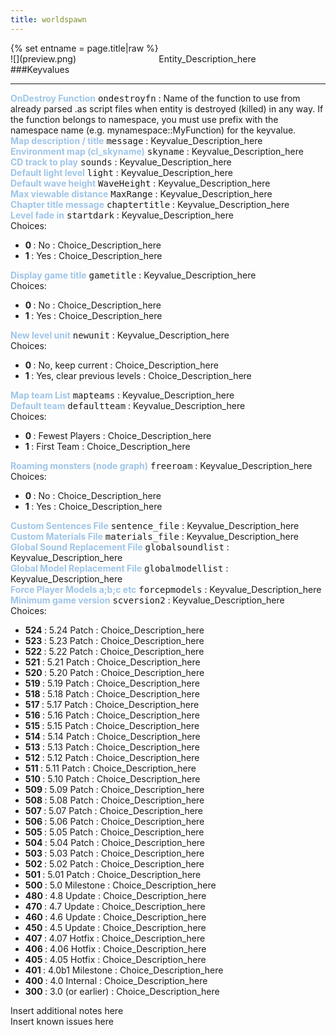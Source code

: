 ```yaml
---
title: worldspawn
---
```

<div>{% set entname = page.title|raw %}</div>
<div class="container previewimg">
<div class="columns">
<div class="imagepadding column col-auto" markdown="1">![](preview.png)</div>
<div class="column entityentry" markdown="1">Entity_Description_here</div>
</div>
</div>
###Keyvalues
<hr>
<div class="entityentry" markdown="1">
<span style="color:#9fc5e8;"><b>OnDestroy Function</b></span> <kbd  class="tooltip" data-tooltip="string">ondestroyfn</kbd> :
Name of the function to use from already parsed .as script files when entity is destroyed (killed) in any way. If the function belongs to namespace, you must use prefix with the namespace name (e.g. mynamespace::MyFunction) for the keyvalue.
</div>
<div class="entityentry" markdown="1">
<span style="color:#9fc5e8;"><b>Map description / title</b></span> <kbd  class="tooltip" data-tooltip="string">message</kbd> :
Keyvalue_Description_here
</div>
<div class="entityentry" markdown="1">
<span style="color:#9fc5e8;"><b>Environment map (cl_skyname)</b></span> <kbd  class="tooltip" data-tooltip="string">skyname</kbd> :
Keyvalue_Description_here
</div>
<div class="entityentry" markdown="1">
<span style="color:#9fc5e8;"><b>CD track to play</b></span> <kbd  class="tooltip" data-tooltip="integer">sounds</kbd> :
Keyvalue_Description_here
</div>
<div class="entityentry" markdown="1">
<span style="color:#9fc5e8;"><b>Default light level</b></span> <kbd  class="tooltip" data-tooltip="integer">light</kbd> :
Keyvalue_Description_here
</div>
<div class="entityentry" markdown="1">
<span style="color:#9fc5e8;"><b>Default wave height</b></span> <kbd  class="tooltip" data-tooltip="string">WaveHeight</kbd> :
Keyvalue_Description_here
</div>
<div class="entityentry" markdown="1">
<span style="color:#9fc5e8;"><b>Max viewable distance</b></span> <kbd  class="tooltip" data-tooltip="string">MaxRange</kbd> :
Keyvalue_Description_here
</div>
<div class="entityentry" markdown="1">
<span style="color:#9fc5e8;"><b>Chapter title message</b></span> <kbd  class="tooltip" data-tooltip="string">chaptertitle</kbd> :
Keyvalue_Description_here
</div>
<div class="entityentry" markdown="1">
<span style="color:#9fc5e8;"><b>Level fade in</b></span> <kbd  class="tooltip" data-tooltip="choices">startdark</kbd> :
Keyvalue_Description_here
<div class="accordion">
<input type="checkbox" id="accordion-1" name="accordion-checkbox" hidden>
<label class="accordion-header" for="accordion-1">
<i class="icon icon-arrow-right mr-1"></i>
Choices:
</label>
<div class="accordion-body">
<ul>
<li><b>0 </b> : No : Choice_Description_here</li>
<li><b>1 </b> : Yes : Choice_Description_here</li>
</ul>
</div>
</div>
</div>
<div class="entityentry" markdown="1">
<span style="color:#9fc5e8;"><b>Display game title</b></span> <kbd  class="tooltip" data-tooltip="choices">gametitle</kbd> :
Keyvalue_Description_here
<div class="accordion">
<input type="checkbox" id="accordion-2" name="accordion-checkbox" hidden>
<label class="accordion-header" for="accordion-2">
<i class="icon icon-arrow-right mr-1"></i>
Choices:
</label>
<div class="accordion-body">
<ul>
<li><b>0 </b> : No : Choice_Description_here</li>
<li><b>1 </b> : Yes : Choice_Description_here</li>
</ul>
</div>
</div>
</div>
<div class="entityentry" markdown="1">
<span style="color:#9fc5e8;"><b>New level unit</b></span> <kbd  class="tooltip" data-tooltip="choices">newunit</kbd> :
Keyvalue_Description_here
<div class="accordion">
<input type="checkbox" id="accordion-3" name="accordion-checkbox" hidden>
<label class="accordion-header" for="accordion-3">
<i class="icon icon-arrow-right mr-1"></i>
Choices:
</label>
<div class="accordion-body">
<ul>
<li><b>0 </b> : No, keep current : Choice_Description_here</li>
<li><b>1 </b> : Yes, clear previous levels : Choice_Description_here</li>
</ul>
</div>
</div>
</div>
<div class="entityentry" markdown="1">
<span style="color:#9fc5e8;"><b>Map team List</b></span> <kbd  class="tooltip" data-tooltip="string">mapteams</kbd> :
Keyvalue_Description_here
</div>
<div class="entityentry" markdown="1">
<span style="color:#9fc5e8;"><b>Default team</b></span> <kbd  class="tooltip" data-tooltip="choices">defaultteam</kbd> :
Keyvalue_Description_here
<div class="accordion">
<input type="checkbox" id="accordion-4" name="accordion-checkbox" hidden>
<label class="accordion-header" for="accordion-4">
<i class="icon icon-arrow-right mr-1"></i>
Choices:
</label>
<div class="accordion-body">
<ul>
<li><b>0 </b> : Fewest Players : Choice_Description_here</li>
<li><b>1 </b> : First Team : Choice_Description_here</li>
</ul>
</div>
</div>
</div>
<div class="entityentry" markdown="1">
<span style="color:#9fc5e8;"><b>Roaming monsters (node graph)</b></span> <kbd  class="tooltip" data-tooltip="choices">freeroam</kbd> :
Keyvalue_Description_here
<div class="accordion">
<input type="checkbox" id="accordion-5" name="accordion-checkbox" hidden>
<label class="accordion-header" for="accordion-5">
<i class="icon icon-arrow-right mr-1"></i>
Choices:
</label>
<div class="accordion-body">
<ul>
<li><b>0 </b> : No : Choice_Description_here</li>
<li><b>1 </b> : Yes : Choice_Description_here</li>
</ul>
</div>
</div>
</div>
<div class="entityentry" markdown="1">
<span style="color:#9fc5e8;"><b>Custom Sentences File</b></span> <kbd  class="tooltip" data-tooltip="string">sentence_file</kbd> :
Keyvalue_Description_here
</div>
<div class="entityentry" markdown="1">
<span style="color:#9fc5e8;"><b>Custom Materials File</b></span> <kbd  class="tooltip" data-tooltip="string">materials_file</kbd> :
Keyvalue_Description_here
</div>
<div class="entityentry" markdown="1">
<span style="color:#9fc5e8;"><b>Global Sound Replacement File</b></span> <kbd  class="tooltip" data-tooltip="string">globalsoundlist</kbd> :
Keyvalue_Description_here
</div>
<div class="entityentry" markdown="1">
<span style="color:#9fc5e8;"><b>Global Model Replacement File</b></span> <kbd  class="tooltip" data-tooltip="string">globalmodellist</kbd> :
Keyvalue_Description_here
</div>
<div class="entityentry" markdown="1">
<span style="color:#9fc5e8;"><b>Force Player Models a;b;c etc</b></span> <kbd  class="tooltip" data-tooltip="string">forcepmodels</kbd> :
Keyvalue_Description_here
</div>
<div class="entityentry" markdown="1">
<span style="color:#9fc5e8;"><b>Minimum game version</b></span> <kbd  class="tooltip" data-tooltip="choices">scversion2</kbd> :
Keyvalue_Description_here
<div class="accordion">
<input type="checkbox" id="accordion-6" name="accordion-checkbox" hidden>
<label class="accordion-header" for="accordion-6">
<i class="icon icon-arrow-right mr-1"></i>
Choices:
</label>
<div class="accordion-body">
<ul>
<li><b>524 </b> : 5.24 Patch : Choice_Description_here</li>
<li><b>523 </b> : 5.23 Patch : Choice_Description_here</li>
<li><b>522 </b> : 5.22 Patch : Choice_Description_here</li>
<li><b>521 </b> : 5.21 Patch : Choice_Description_here</li>
<li><b>520 </b> : 5.20 Patch : Choice_Description_here</li>
<li><b>519 </b> : 5.19 Patch : Choice_Description_here</li>
<li><b>518 </b> : 5.18 Patch : Choice_Description_here</li>
<li><b>517 </b> : 5.17 Patch : Choice_Description_here</li>
<li><b>516 </b> : 5.16 Patch : Choice_Description_here</li>
<li><b>515 </b> : 5.15 Patch : Choice_Description_here</li>
<li><b>514 </b> : 5.14 Patch : Choice_Description_here</li>
<li><b>513 </b> : 5.13 Patch : Choice_Description_here</li>
<li><b>512 </b> : 5.12 Patch : Choice_Description_here</li>
<li><b>511 </b> : 5.11 Patch : Choice_Description_here</li>
<li><b>510 </b> : 5.10 Patch : Choice_Description_here</li>
<li><b>509 </b> : 5.09 Patch : Choice_Description_here</li>
<li><b>508 </b> : 5.08 Patch : Choice_Description_here</li>
<li><b>507 </b> : 5.07 Patch : Choice_Description_here</li>
<li><b>506 </b> : 5.06 Patch : Choice_Description_here</li>
<li><b>505 </b> : 5.05 Patch : Choice_Description_here</li>
<li><b>504 </b> : 5.04 Patch : Choice_Description_here</li>
<li><b>503 </b> : 5.03 Patch : Choice_Description_here</li>
<li><b>502 </b> : 5.02 Patch : Choice_Description_here</li>
<li><b>501 </b> : 5.01 Patch : Choice_Description_here</li>
<li><b>500 </b> : 5.0 Milestone : Choice_Description_here</li>
<li><b>480 </b> : 4.8 Update : Choice_Description_here</li>
<li><b>470 </b> : 4.7 Update : Choice_Description_here</li>
<li><b>460 </b> : 4.6 Update : Choice_Description_here</li>
<li><b>450 </b> : 4.5 Update : Choice_Description_here</li>
<li><b>407 </b> : 4.07 Hotfix : Choice_Description_here</li>
<li><b>406 </b> : 4.06 Hotfix : Choice_Description_here</li>
<li><b>405 </b> : 4.05 Hotfix : Choice_Description_here</li>
<li><b>401 </b> : 4.0b1 Milestone : Choice_Description_here</li>
<li><b>400 </b> : 4.0 Internal : Choice_Description_here</li>
<li><b>300 </b> : 3.0 (or earlier) : Choice_Description_here</li>
</ul>
</div>
</div>
</div>
<div class="notices blue">Insert additional notes here</div>
<div class="notices red">Insert known issues here</div>
